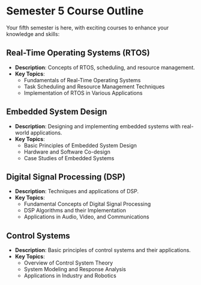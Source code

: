 
# Semester 5 Course Outline

Your fifth semester is here, with exciting courses to enhance your knowledge and skills:

## Real-Time Operating Systems (RTOS)
- **Description**: Concepts of RTOS, scheduling, and resource management.
- **Key Topics**:
  - Fundamentals of Real-Time Operating Systems
  - Task Scheduling and Resource Management Techniques
  - Implementation of RTOS in Various Applications

## Embedded System Design
- **Description**: Designing and implementing embedded systems with real-world applications.
- **Key Topics**:
  - Basic Principles of Embedded System Design
  - Hardware and Software Co-design
  - Case Studies of Embedded Systems

## Digital Signal Processing (DSP)
- **Description**: Techniques and applications of DSP.
- **Key Topics**:
  - Fundamental Concepts of Digital Signal Processing
  - DSP Algorithms and their Implementation
  - Applications in Audio, Video, and Communications

## Control Systems
- **Description**: Basic principles of control systems and their applications.
- **Key Topics**:
  - Overview of Control System Theory
  - System Modeling and Response Analysis
  - Applications in Industry and Robotics
